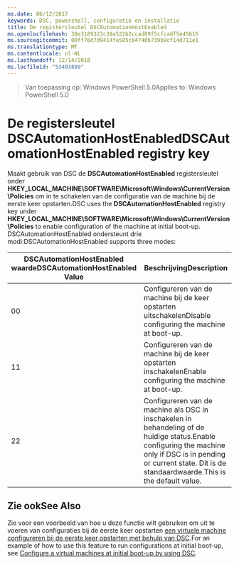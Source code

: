 ```yaml
---
ms.date: 06/12/2017
keywords: DSC, powershell, configuratie en installatie
title: De registersleutel DSCAutomationHostEnabled
ms.openlocfilehash: 38e3189323c39a522b2ccad89f5cfcadf5e45616
ms.sourcegitcommit: 00ff76d7d9414fe585c04740b739b9cf14d711e1
ms.translationtype: MT
ms.contentlocale: nl-NL
ms.lasthandoff: 12/14/2018
ms.locfileid: "53403899"
---
```

><span data-ttu-id="751b8-103">Van toepassing op: Windows PowerShell 5.0</span><span class="sxs-lookup"><span data-stu-id="751b8-103">Applies to: Windows PowerShell 5.0</span></span>

# <a name="dscautomationhostenabled-registry-key"></a><span data-ttu-id="751b8-104">De registersleutel DSCAutomationHostEnabled</span><span class="sxs-lookup"><span data-stu-id="751b8-104">DSCAutomationHostEnabled registry key</span></span>

<span data-ttu-id="751b8-105">Maakt gebruik van DSC de **DSCAutomationHostEnabled** registersleutel onder **HKEY_LOCAL_MACHINE\SOFTWARE\Microsoft\Windows\CurrentVersion\Policies** om in te schakelen van de configuratie van de machine bij de eerste keer opstarten.</span><span class="sxs-lookup"><span data-stu-id="751b8-105">DSC uses the **DSCAutomationHostEnabled** registry key under **HKEY_LOCAL_MACHINE\SOFTWARE\Microsoft\Windows\CurrentVersion\Policies** to enable configuration of the machine at initial boot-up.</span></span>
<span data-ttu-id="751b8-106">DSCAutomationHostEnabled ondersteunt drie modi:</span><span class="sxs-lookup"><span data-stu-id="751b8-106">DSCAutomationHostEnabled supports three modes:</span></span>

|  <span data-ttu-id="751b8-107">DSCAutomationHostEnabled waarde</span><span class="sxs-lookup"><span data-stu-id="751b8-107">DSCAutomationHostEnabled Value</span></span>  |  <span data-ttu-id="751b8-108">Beschrijving</span><span class="sxs-lookup"><span data-stu-id="751b8-108">Description</span></span>   |
|---|---|
<span data-ttu-id="751b8-109">0</span><span class="sxs-lookup"><span data-stu-id="751b8-109">0</span></span> | <span data-ttu-id="751b8-110">Configureren van de machine bij de keer opstarten uitschakelen</span><span class="sxs-lookup"><span data-stu-id="751b8-110">Disable configuring the machine at boot-up.</span></span> |
<span data-ttu-id="751b8-111">1</span><span class="sxs-lookup"><span data-stu-id="751b8-111">1</span></span> | <span data-ttu-id="751b8-112">Configureren van de machine bij de keer opstarten inschakelen</span><span class="sxs-lookup"><span data-stu-id="751b8-112">Enable configuring the machine at boot-up.</span></span> |
<span data-ttu-id="751b8-113">2</span><span class="sxs-lookup"><span data-stu-id="751b8-113">2</span></span> | <span data-ttu-id="751b8-114">Configureren van de machine als DSC in inschakelen in behandeling of de huidige status.</span><span class="sxs-lookup"><span data-stu-id="751b8-114">Enable configuring the machine only if DSC is in pending or current state.</span></span> <span data-ttu-id="751b8-115">Dit is de standaardwaarde.</span><span class="sxs-lookup"><span data-stu-id="751b8-115">This is the default value.</span></span> |

## <a name="see-also"></a><span data-ttu-id="751b8-116">Zie ook</span><span class="sxs-lookup"><span data-stu-id="751b8-116">See Also</span></span>

<span data-ttu-id="751b8-117">Zie voor een voorbeeld van hoe u deze functie wilt gebruiken om uit te voeren van configuraties bij de eerste keer opstarten [een virtuele machine configureren bij de eerste keer opstarten met behulp van DSC](bootstrapDsc.md).</span><span class="sxs-lookup"><span data-stu-id="751b8-117">For an example of how to use this feature to run configurations at initial boot-up, see [Configure a virtual machines at initial boot-up by using DSC](bootstrapDsc.md).</span></span>